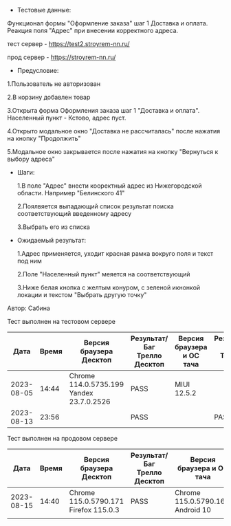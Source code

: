 * Тестовые данные:

 Функционал формы "Оформление заказа" шаг 1 Доставка и оплата. Реакция поля "Адрес" при внесении корректного адреса.
 
 тест сервер - https://test2.stroyrem-nn.ru/
 
 прод сервер - https://stroyrem-nn.ru/
 
 * Предусловие:
 
  1.Пользователь не авторизован
 
  2.В корзину добавлен товар
 
  3.Открыта форма Оформления заказа шаг 1 "Доставка и оплата". Населенный пункт - Кстово, адрес пуст.
 
  4.Открыто модальное окно "Доставка не рассчиталась" после нажатия на кнопку "Продолжить"
  
  5.Модальное окно закрывается после нажатия на кнопку "Вернуться к выбору адреса"
 

* Шаги:

  1.В поле "Адрес" внести кооректный адрес из Нижегородской области. Например "Белинского 41"
  
  2.Поялвяется выпадающий список результат поиска соответствующий введенному адресу
  
  3.Выбрать его из списка
  
 
* Ожидаемый результат:

   1.Адрес применяется, уходит красная рамка вокруго поля и текст под ним
   
   2.Поле "Населенный пункт" меяется на соответствующий
   
   3.Ниже белая кнопка с желтым конуром, с зеленой икнонкой локации и текстом "Выбрать другую точку"
   

Автор: Сабина

Тест выполнен на тестовом сервере

| Дата | Время | Версия браузера Десктоп | Результат/Баг Трелло Десктоп | Версия браузера и ОС тача | Результат/Баг Трелло Тач | Дата релиза | Имя |
| --- | --- | --- | --- | --- | --- | --- | --- |
| 2023-08-05 | 14:44 |Chrome 114.0.5735.199 Yandex 23.7.0.2526 |PASS | MIUI 12.5.2 |  | 16.06.23 |  |
| 2023-08-13 | 23:56 |  | PASS |     | PASS |13.08.23|  |

Тест выполнен на продовом сервере

| Дата | Время | Версия браузера Десктоп | Результат/Баг Трелло Десктоп | Версия браузера и ОС тача | Результат/Баг Трелло Тач | Дата релиза | Имя |
| --- | --- | --- | --- | --- | --- | --- | --- |
| 2023-08-15 | 14:40 | Chrome 115.0.5790.171 Firefox 115.0.3 | PASS | Chrome 115.0.5790.166, Android 10 | PASS |13.08.23 | |
|     |     |     |     |     |     |     |     |
